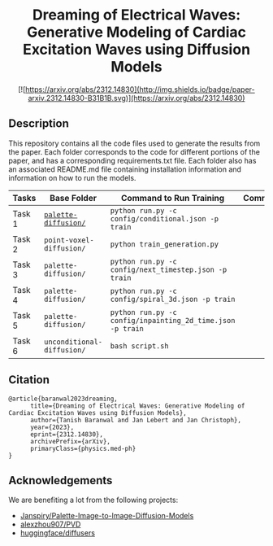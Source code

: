 <div align="center">    
 
# Dreaming of Electrical Waves: Generative Modeling of Cardiac Excitation Waves using Diffusion Models     

[![https://arxiv.org/abs/2312.14830](http://img.shields.io/badge/paper-arxiv.2312.14830-B31B1B.svg)](https://arxiv.org/abs/2312.14830)
<!--
ARXIV   
[![Paper](http://img.shields.io/badge/arxiv-math.co:1480.1111-B31B1B.svg)](https://www.nature.com/articles/nature14539)
-->

</div>
 
## Description   
This repository contains all the code files used to generate the results from the paper. 
Each folder corresponds to the code for different portions of the paper, and has a corresponding requirements.txt file. Each folder also has an associated README.md file containing installation information and information on how to run the models.


| Tasks  | Base Folder                | Command to Run Training                                    | Comments |
|--------|----------------------------|------------------------------------------------------------|----------|
| Task 1 | [`palette-diffusion/`](https://google.com)       | `python run.py -c config/conditional.json -p train`        |          |
| Task 2 | `point-voxel-diffusion/`   | `python train_generation.py`                               |          |
| Task 3 | `palette-diffusion/`       | `python run.py -c config/next_timestep.json -p train`      |          |
| Task 4 | `palette-diffusion/`       | `python run.py -c config/spiral_3d.json -p train`          |          |
| Task 5 | `palette-diffusion/`       | `python run.py -c config/inpainting_2d_time.json -p train` |          |
| Task 6 | `unconditional-diffusion/` | `bash script.sh`                                           |          |

## Citation   
```
@article{baranwal2023dreaming,
      title={Dreaming of Electrical Waves: Generative Modeling of Cardiac Excitation Waves using Diffusion Models}, 
      author={Tanish Baranwal and Jan Lebert and Jan Christoph},
      year={2023},
      eprint={2312.14830},
      archivePrefix={arXiv},
      primaryClass={physics.med-ph}
}
```   

## Acknowledgements

We are benefiting a lot from the following projects:
- [Janspiry/Palette-Image-to-Image-Diffusion-Models](https://github.com/Janspiry/Palette-Image-to-Image-Diffusion-Models)
- [alexzhou907/PVD](https://github.com/alexzhou907/PVD)
- [huggingface/diffusers](https://github.com/huggingface/diffusers)